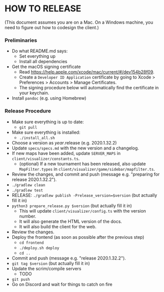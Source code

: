 # HOW TO RELEASE

(This document assumes you are on a Mac. On a Windows machine, you need to figure out how to codesign the client.)

### Preliminaries
- Do what README.md says:
    - Set everything up
    - Install all dependencies
- Get the macOS signing certificate
    - Read https://help.apple.com/xcode/mac/current/#/dev154b28f09.
    - Create a `Developer ID Application` certificate by going to Xcode > Preferences > Accounts > Manage Certificates.
    - The signing procedure below will automatically find the certificate in your keychain.
- Install `pandoc` (e.g. using Homebrew)


### Release Procedure
- Make sure everything is up to date:
    - `git pull`
- Make sure everything is installed:
    - `./install_all.sh`
- Choose a version as $year.$release (e.g. 2020.1.32.2)
- Update `specs/specs.md` with the new version and a changelog.
- If new maps have been added, update `SERVER_MAPS` in `client/visualizer/constants.ts`.
  - (optional) If a new tournament has been released, also update `MapFilter.types` in `client/visualizer/game/sidebar/mapfilter.ts`.
- Review the changes, and commit and push (message e.g. "preparing for release 2020.1.32.2").
- `./gradlew clean`
- `./gradlew test`
- RELEASE: `./gradlew publish -Prelease_version=$version` (but actually fill it in)
- `python3 prepare_release.py $version` (but actually fill it in)
  - This will update `client/visualizer/config.ts` with the version number.
  - It will also generate the HTML version of the docs.
  - It will also build the client for the web.
- Review the changes.
- Deploy the frontend (as soon as possible after the previous step)
  - `cd frontend`
  - `./deploy.sh deploy`
  - `cd ..`
- Commit and push (message e.g. "release 2020.1.32.2").
- `git tag $version` (but actually fill it in)
- Update the scrim/compile servers
    - TODO
- `git push`
- Go on Discord and wait for things to catch on fire
